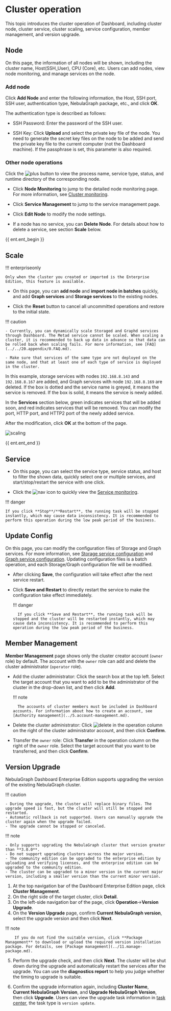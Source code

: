 # Cluster operation

This topic introduces the cluster operation of Dashboard, including cluster node, cluster service, cluster scaling, service configuration, member management, and version upgrade.

## Node

On this page, the information of all nodes will be shown, including the cluster name, Host(SSH_User), CPU (Core), etc. Users can add nodes, view node monitoring, and manage services on the node.

### Add node

Click **Add Node** and enter the following information, the Host, SSH port, SSH user, authentication type, NebulaGraph package, etc., and click **OK**.

The authentication type is described as follows:

- SSH Password: Enter the password of the SSH user.

- SSH Key: Click **Upload** and select the private key file of the node. You need to generate the secret key files on the node to be added and send the private key file to the current computer (not the Dashboard machine). If the passphrase is set, this parameter is also required.

### Other node operations

Click the ![plus](https://docs-cdn.nebula-graph.com.cn/figures/Plus.png) button to view the process name, service type, status, and runtime directory of the corresponding node.

- Click **Node Monitoring** to jump to the detailed node monitoring page. For more information, see [Cluster monitoring](../4.cluster-operator/2.monitor.md).

- Click **Service Management** to jump to the service management page.

- Click **Edit Node** to modify the node settings.
  
- If a node has no service, you can **Delete Node**. For details about how to delete a service, see section **Scale** below.

{{ ent.ent_begin }}    

## Scale

!!! enterpriseonly 

    Only when the cluster you created or imported is the Enterprise Edition, this feature is available.

- On this page, you can **add node** and **import node in batches** quickly, and add **Graph services** and **Storage services** to the existing nodes.

- Click the **Reset** button to cancel all uncommitted operations and restore to the initial state.

!!! caution

    - Currently, you can dynamically scale Storaged and Graphd services through Dashboard. The Metad service cannot be scaled. When scaling a cluster, it is recommended to back up data in advance so that data can be rolled back when scaling fails. For more information, see [FAQ](../../20.appendix/0.FAQ.md).

    - Make sure that services of the same type are not deployed on the same node, and that at least one of each type of service is deployed in the cluster.

In this example, storage services with nodes `192.168.8.143` and `192.168.8.167` are added, and Graph services with node `192.168.8.169` are deleted. If the box is dotted and the service name is greyed, it means the service is removed. If the box is solid, it means the service is newly added.

In the **Services** section below, green indicates services that will be added soon, and red indicates services that will be removed. You can modify the port, HTTP port, and HTTP2 port of the newly added service.

After the modification, click **OK** at the bottom of the page.

![scaling](https://docs-cdn.nebula-graph.com.cn/figures/scaling-ds-2022_4-14_en.png)

{{ ent.ent_end }}

## Service

- On this page, you can select the service type, service status, and host to filter the shown data, quickly select one or multiple services, and start/stop/restart the service with one click.

- Click the ![nav](https://docs-cdn.nebula-graph.com.cn/figures/nav-dashboard.png) icon to quickly view the [Service monitoring](../4.cluster-operator/2.monitor.md).

!!! danger

    If you click **Stop**/**Restart**, the running task will be stopped instantly, which may cause data inconsistency. It is recommended to perform this operation during the low peak period of the business.

## Update Config

On this page, you can modify the configuration files of Storage and Graph services. For more information, see [Storage service configuration](../../5.configurations-and-logs/1.configurations/4.storage-config.md) and [Graph service configuration](../../5.configurations-and-logs/1.configurations/3.graph-config.md). Updating configuration files is a batch operation, and each Storage/Graph configuration file will be modified.

- After clicking **Save**, the configuration will take effect after the next service restart.

- Click **Save and Restart** to directly restart the service to make the configuration take effect immediately.

  !!! danger

        If you click **Save and Restart**, the running task will be stopped and the cluster will be restarted instantly, which may cause data inconsistency. It is recommended to perform this operation during the low peak period of the business.

## Member Management

**Member Management** page shows only the cluster creator account (`owner` role) by default. The account with the `owner` role can add and delete the cluster administrator (`operator` role).

- Add the cluster administrator: Click the search box at the top left. Select the target account that you want to add to be the administrator of the cluster in the drop-down list, and then click **Add**.

  !!! note

        The accounts of cluster members must be included in Dashboard accounts. For information about how to create an account, see [Authority management](../5.account-management.md).

- Delete the cluster administrator: Click ![delete](https://docs-cdn.nebula-graph.com.cn/figures/alert_delete.png) in the operation column on the right of the cluster administrator account, and then click **Confirm**.

- Transfer the `owner` role: Click **Transfer** in the operation column on the right of the `owner` role. Select the target account that you want to be transferred, and then click **Confirm**.

## Version Upgrade

NebulaGraph Dashboard Enterprise Edition supports upgrading the version of the existing NebulaGraph cluster.

!!! caution

    - During the upgrade, the cluster will replace binary files. The upgrade speed is fast, but the cluster will still be stopped and restarted.
    - Automatic rollback is not supported. Users can manually upgrade the cluster again when the upgrade failed.
    - The upgrade cannot be stopped or canceled.

!!! note

    - Only supports upgrading the NebulaGraph cluster that version greater than **3.0.0**.
    - Do not support upgrading clusters across the major version.
    - The community edition can be upgraded to the enterprise edition by uploading and verifying licenses, and the enterprise edition can be upgraded to the community edition.
    - The cluster can be upgraded to a minor version in the current major version, including a smaller version than the current minor version.

1. At the top navigation bar of the Dashboard Enterprise Edition page, click **Cluster Management**.
2. On the right side of the target cluster, click **Detail**.
3. On the left-side navigation bar of the page, click **Operation**->**Version Upgrade**.
4. On the **Version Upgrade** page, confirm **Current NebulaGraph version**, select the upgrade version and then click **Next**.

  !!! note

        If you do not find the suitable version, click **Package Management** to download or upload the required version installation package. For details, see [Package management](../11.manage-package.md).

5. Perform the upgrade check, and then click **Next**.
   The cluster will be shut down during the upgrade and automatically restart the services after the upgrade. You can use the **diagnostics report** to help you judge whether the timing to upgrade is suitable.

6. Confirm the upgrade information again, including **Cluster Name**, **Current NebulaGraph Version**, and **Upgrade NebulaGraph Version**, then click **Upgrade**.
   Users can view the upgrade task information in [task center](../10.tasks.md), the task type is `version update`.
